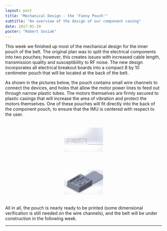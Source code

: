 ```yaml
---
layout: post
title: "Mechanical Design - the 'Fanny Pouch'"
subtitle: "An overview of the design of our component casing"
date: 2017-01-29
poster: "Robert Sosiak"
---
```


This week we finished up most of the mechanical design for the inner pouch of the belt.  The original plan was to split the electrical components into two pouches; however, this creates issues with increased cable length, transmission quality and susceptibility to RF noise.  The new design incorporates all electrical breakout boards into a compact 8 by 10 centimeter pouch that will be located at the back of the belt.

As shown in the pictures below, the pouch contains small wire channels to connect the devices, and holes that allow the motor power lines to feed out through narrow plastic tubes.  The motors themselves are firmly secured to plastic casings that will increase the area of vibration and protect the motors themselves.  One of these pouches will fit directly into the back of the component pouch, to ensure that the IMU is centered with respect to the user.

<div style="display: flex; justify-content: center;">
	<img src="/images/blog/2017-01-29/TheFannyPouch.PNG" alt="" width="25%" height="25%" style="padding:20px" />
</div>

<br>

<div style="display: flex; justify-content: center;">
	<img src="/images/blog/2017-01-29/TheFannyPouch_orthographic.PNG" alt="" width="25%" height="25%" style="padding:20px" />
</div>

All in all, the pouch is nearly ready to be printed (some dimensional verification is still needed on the wire channels), and the belt will be under construction in the following week.

<hr>

